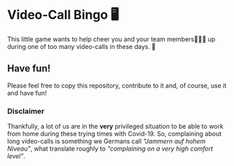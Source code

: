 # Video-Call Bingo 🖥️

This little game wants to help cheer you and your team members🧑‍🤝‍🧑 up during one of too many video-calls in these days. 🤗

## Have fun!
Please feel free to copy this repository, contribute to it and, of course, use it and have fun!

### Disclaimer
Thankfully, a lot of us are in the __very__ privileged situation to be able to work from home during these trying times with Covid-19. So, complaining about long video-calls is something we Germans call *"Jammern auf hohem Niveau"*, what translate roughly to *"complaining on a very high comfort level"*. 

